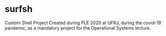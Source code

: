 # surfsh
Custom Shell Project
Created during PLE 2020 at UFRJ, during the covid-19 pandemic, as a mandatory project for the Operational Systems lecture.
